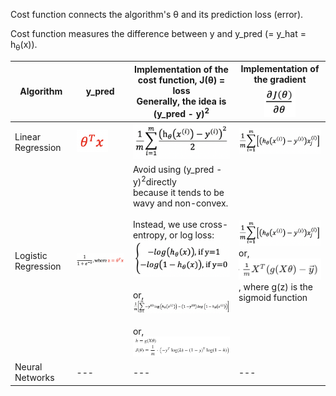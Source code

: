 Cost function connects the algorithm's θ and its prediction loss (error).

Cost function measures the difference between y and y_pred (= y_hat = h<sub>θ</sub>(x)).

Algorithm | y_pred | Implementation of the cost function, J(θ) = loss<br/>Generally, the idea is (y_pred - y)<sup>2</sup> | Implementation of the gradient<br/><img src="./images/partial_derivative.png" width="50px">
--- | --- | --- | ---
Linear Regression | <img src="./images/y_hat_linear_regression.png" width="50px"> | <img src="./images/cost_function_linear_regression.png" width="180px"> | <img src="./images/gradient_of_cost_function_linear_or_logistic_regression.png" width="180px">
Logistic Regression | <img src="./images/y_hat_logistic_regression.png" width="200px"> | Avoid using (y_pred - y)<sup>2</sup>directly<br/>because it tends to be wavy and non-convex.<br/><br/>Instead, we use cross-entropy, or log loss:<br/><img src="./images/cost_function_logistic_regression_idea.png" width="200px"><br/><br/>or,<br/><img src="./images/cost_function_logistic_regression_implementation.png" width="350px"><br/><br/>or,<br/><img src="./images/cost_function_logistic_regression_implementation_vectorized.png" width="350px"> | <img src="./images/gradient_of_cost_function_linear_or_logistic_regression.png" width="180px"><br/>or,<br/><img src="./images/gradient_of_cost_function_logistic_regression.png" width="180px"><br/>, where g(z) is the sigmoid function
Neural Networks | --- | --- | ---

